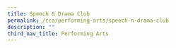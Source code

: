 ```yaml
---
title: Speech & Drama Club
permalink: /cca/performing-arts/speech-n-drama-club
description: ""
third_nav_title: Performing Arts
---
```

